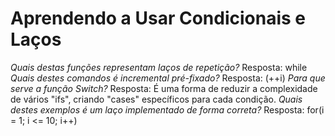# Aprendendo a Usar Condicionais e Laços
_Quais destas funções representam laços de repetição?_
Resposta: while
_Quais destes comandos é incremental pré-fixado?_
Resposta: (++i)
_Para que serve a função Switch?_
Resposta: É uma forma de reduzir a complexidade de vários "ifs", criando "cases" específicos para cada condição.
_Quais destes exemplos é um laço implementado de forma correta?_
Resposta: for(i = 1; i <= 10; i++)